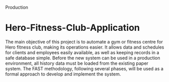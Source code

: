 Production

# Hero-Fitness-Club-Application

The main objective of this project is to automate a gym or fitness centre for Hero fitness club, making its operations easier. It allows data and schedules for clients and employees easily available, as well as keeping records in a safe database simple. Before the new system can be used in a production environment, all history data must be loaded from the existing paper system. The FAST methodology, following several phases, will be used as a formal approach to develop and implement the system.
